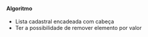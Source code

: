 #### Algoritmo
- Lista cadastral encadeada com cabeça
- Ter a possibilidade de remover elemento por valor